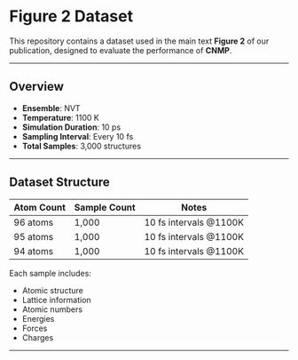 # **Figure 2 Dataset**

This repository contains a dataset used in the main text **Figure 2** of our publication, designed to evaluate the performance of **CNMP**.

---

## **Overview**

- **Ensemble**: NVT
- **Temperature**: 1100 K
- **Simulation Duration**: 10 ps
- **Sampling Interval**: Every 10 fs
- **Total Samples**: 3,000 structures

---

## **Dataset Structure**

| Atom Count | Sample Count | Notes                  |
|------------|---------------|------------------------|
| 96 atoms   | 1,000         | 10 fs intervals @1100K |
| 95 atoms   | 1,000         | 10 fs intervals @1100K |
| 94 atoms   | 1,000         | 10 fs intervals @1100K |

Each sample includes:
- Atomic structure
- Lattice information
- Atomic numbers
- Energies
- Forces
- Charges

---